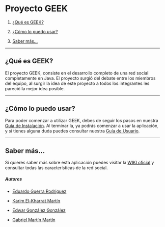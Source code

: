 # Proyecto GEEK

1. [¿Qué es GEEK?](#geek)

2. [¿Cómo lo puedo usar?](#instalacion)

3. [Saber más...](#mas)

---

## ¿Qué es GEEK? <a name="geek">

El proyecto GEEK, consiste en el desarrollo completo de una red social completamente en Java. El proyecto surgió del debate entre los miembros del equipo, al surgir la idea de este proyecto a todos los integrantes les pareció la mejor idea posible.

---

## ¿Cómo lo puedo usar? <a name="instalacion">

Para poder comenzar a utilizar GEEK, debes de seguir los pasos en nuestra [Guía de Instalación](https://github.com/dam-dad/GEEK/wiki/Gu%C3%ADa-de-Instalaci%C3%B3n). Al terminar la, ya podrás comenzar a usar la aplicación, y si tienes alguna duda puedes consultar nuestra [Guía de Usuario](https://github.com/dam-dad/GEEK/wiki/Manual-de-Usuario).

---

## Saber más... <a name="mas">

Si quieres saber más sobre esta aplicación puedes visitar la [WIKI oficial](https://github.com/dam-dad/GEEK/wiki) y consultar todas las características de la red social.

##### Autores

- [Eduardo Guerra Rodriguez](https://github.com/eguerod)

- [Karim El-Kharrat Martín](https://github.com/KarimElKharrat)

- [Edwar González González](https://github.com/EdWarGG)

- [Gabriel Martín Martín](https://github.com/gabrimrt02)